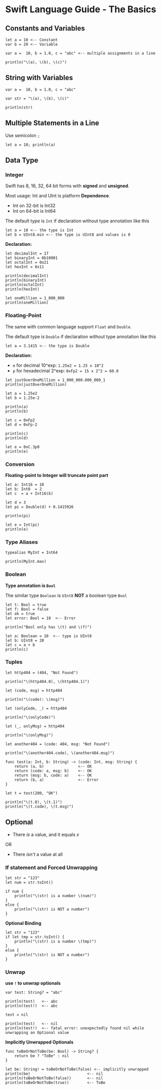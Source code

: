 # Swift Language Guide - The Basics

## Constants and Variables

```
let a = 10 <-- Constant
var b = 20 <-- Variable
```

```
var a =  10, b = 1.0, c = "abc" <-- multiple assignments in a line

println("\(a), \(b), \(c)")

```

## String with Variables

```
var a =  10, b = 1.0, c = "abc"

var str = "\(a), \(b), \(c)"

println(str)
```

## Multiple Statements in a Line

Use semicolon `;`

```
let a = 10; println(a)
```

## Data Type

### Integer

Swift has 8, 16, 32, 64 bit forms with __signed__ and __unsigned__.

Most usage: Int and UInt is platform __Dependence__.

* Int on 32-bit is Int32
* Int on 64-bit is Int64

The default type is `Int` if declaration without type annotation like this

```
let a = 10 <-- the type is Int
let b = UInt8.min <-- the type is UInt8 and values is 0
```

__Declaration:__

```
let decimalInt = 17
let binaryInt = 0b10001
let octalInt = 0o21
let hexInt = 0x11

println(decimalInt)
println(binaryInt)
println(octalInt)
println(hexInt)

let oneMillion = 1_000_000
println(oneMillion)
```


### Floating-Point

The same with common language support `Float` and `Double`.

The default type is `Double` if declaration without type annotation like this

```
let a = 3.1415 <-- the type is Double
```

__Declaration:__

* `e` for decimal 10^exp: `1.25e2 = 1.25 x 10^2`
* `p` for hexadecimal 2^exp: `0xFp2 = 15 x 2^2 = 60.0`

```
let justOverOneMillion = 1_000_000.000_000_1
println(justOverOneMillion)

let a = 1.25e2
let b = 1.25e-2

println(a)
println(b)

let c = 0xFp2
let d = 0xFp-2

println(c)
println(d)

let e = 0xC.3p0
println(e)
```


### Conversion

__Floating-point to Integer will truncate point part__

```
let a: Int16 = 10
let b: Int8  = 2
let c  = a + Int16(b)

let d = 3
let pi = Double(d) + 0.1415926

println(pi)

let e = Int(pi)
println(e)
```

### Type Aliases

```
typealias MyInt = Int64

println(MyInt.max)
```

### Boolean

__Type annotation is `Bool`__

The similar type `Boolean` is `UInt8` __NOT__ a boolean type `Bool`

```
let t: Bool = true
let f: Bool = false
let ok = true
let error: Bool = 10  <-- Error

println("Bool only has \(t) and \(f)")

let a: Boolean = 10  <-- type is UInt8
let b: UInt8 = 20
let c = a + b
println(c)

```

### Tuples

```
let http404 = (404, "Not Found")

println("\(http404.0), \(http404.1)")

let (code, msg) = http404

println("\(code): \(msg)")

let (onlyCode, _) = http404

println("\(onlyCode)")

let (_, onlyMsg) = http404

println("\(onlyMsg)")

let another404 = (code: 404, msg: "Not Found")

println("\(another404.code), \(another404.msg)")

func test(a: Int, b: String) -> (code: Int, msg: String) {
    return (a, b) 				<-- OK
    return (code: a, msg: b)	<-- OK
    return (msg: b, code: a)	<-- OK
    return (b, a)				<-- Error
}

let t = test(200, "OK")

println("\(t.0), \(t.1)")
println("\(t.code), \(t.msg)")

```

## Optional

* There _is_ a value, and it equals _x_

OR

* There _isn't_ a value at all


### If statement and Forced Unwrapping

```
let str = "123"
let num = str.toInt()

if num {
    println("\(str) is a number \(num)")
}
else {
    println("\(str) is NOT a number")
}

```

__Optional Binding__

```
let str = "123"
if let tmp = str.toInt() {
    println("\(str) is a number \(tmp)")
}
else {
    println("\(str) is NOT a number")
}
```

### Unwrap

__use `!` to unwrap optionals__

```
var test: String? = "abc"

println(test)	<-- abc
println(test!)	<-- abc

test = nil

println(test)	<-- nil
println(test!)	<-- fatal error: unexpectedly found nil while unwrapping an Optional value
```

__Implicitly Unwrapped Optionals__

```
func toBeOrNotToBe(be: Bool) -> String? {
    return be ? "ToBe" : nil
}

let be: String! = toBeOrNotToBe(false) <-- implicitly unwrapped
println(be)							<-- nil
println(toBeOrNotToBe(false))		<-- nil
println(toBeOrNotToBe(true))		<-- ToBe

```

